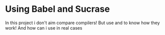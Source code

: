 # Using Babel and Sucrase
In this project i don't aim compare compilers! But use and to know how they work! And how can i use in real cases
